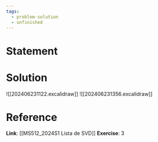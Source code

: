 ```yaml
---
tags:
  - problem-solution
  - unfinished
---
```

# Statement 


# Solution
![[202406231122.excalidraw]]
![[202406231356.excalidraw]]
# Reference
**Link**: [[MS512_2024S1 Lista de SVD]]
**Exercise**: 3